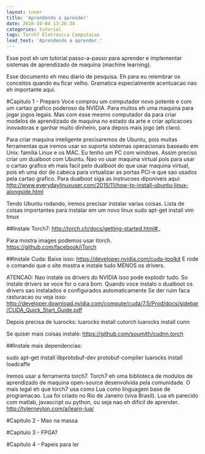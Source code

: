 ```yaml
---
layout: inner
title: 'Aprendendo a aprender'
date: 2016-10-04 13:26:34
categories: tutorial
tags: Torch7 Eletronica Computacao
lead_text: 'Aprendendo a aprender.'
---
```


Esse post eh um tutorial passo-a-passo para aprender e implementar sistemas de
aprendizado de maquina (machine learning).

Esse documento eh meu diario de pesquisa. Eh para eu relembrar os conceitos quando eu ficar velho.
Gramatica especialmente acentuacao nao eh importante aqui.

#Capitulo 1 - Preparo
Voce comprou um computador novo potente e com um cartao grafico poderoso da
NVIDIA. Para muitos eh uma maquina para jogar jogos legais. Mas com esse mesmo computador
da para criar modelos de aprendizado de maquina no estado da arte e criar aplicacoes
inovadoras e ganhar muito dinheiro, para depois mais jogo (eh claro).

Para criar maquina inteligente precisaremos de Ubuntu, pois muitas ferramentas que iremos usar
so suporta sistemas operacionais baseado em Unix: familia Linux e os MAC. Eu tenho um PC com
windows. Assim preciso criar um dualboot com Ubuntu. Nao vo usar maquina virtual pois para usar o cartao
grafico eh mais facil pelo dualboot do que usar maquina virtual, pois eh uma dor de cabeca para
virtualizar as portas PCI-e que sao usados pela cartao grafico. Para dualboot siga as instrucoes diponiveis aqui:
http://www.everydaylinuxuser.com/2015/11/how-to-install-ubuntu-linux-alongside.html


Tendo Ubuntu rodando, iremos precisar instalar varias coisas.
Lista de coisas importantes para instalar em um novo linux
sudo apt-get install vim tmux

##Instale Torch7:
http://torch.ch/docs/getting-started.html#_

Para mostra images podemos usar itorch.
https://github.com/facebook/iTorch


##Instale Cuda:
Baixe isso: https://developer.nvidia.com/cuda-toolkit
E rode o comando que o site mostra e instale tudo MENOS os drivers.

ATENCAO: Nao instale os drivers do NVIDIA isso pode explodir tudo. So instale drivers
se voce for o cara bom.
Quando voce instalo o dualboot os drivers sao instalados e configurados automaticamente
Se der ruim faca rasturacao ou veja isso: http://developer.download.nvidia.com/compute/cuda/7.5/Prod/docs/sidebar/CUDA_Quick_Start_Guide.pdf

Depois precisa de luarocks:
luarocks install cutorch
luarocks install cunn

Se quiser mais coisas instale:
https://github.com/soumith/cudnn.torch


##Instale mais dependencias:

sudo apt-get install libprotobuf-dev protobuf-compiler
luarocks install loadcaffe

Iremos usar a ferramenta torch7. Torch7 eh uma biblioteca de modulos de aprendizado
de maquina open-source desenvolvida pela comunidade. O mais legal eh que torch7 usa
como Lua como linguagem base de programacao. Lua foi criado no Rio de Janeiro (viva Brasil).
Lua eh parecido com matlab, javascript ou python, ou seja nao eh dificil de aprender.
http://tylerneylon.com/a/learn-lua/



#Capitulo 2 - Mao na massa



#Capitulo 3 - FPGA?


#Capitulo 4 - Papeis para ler




